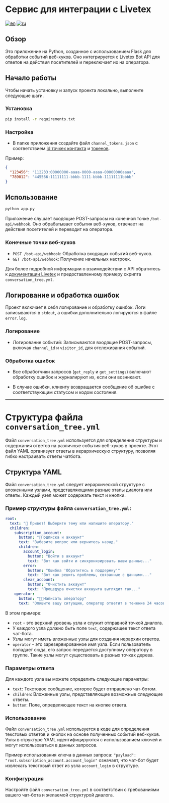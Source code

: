 # Сервис для интеграции с Livetex
[![en](https://img.shields.io/badge/lang-en-red.svg)](https://github.com/greasecake/coinkeeper/blob/master/README.md)
[![ru](https://img.shields.io/badge/lang-ru-blue.svg)](https://github.com/greasecake/coinkeeper/blob/master/README-ru.md)

## Обзор

Это приложение на Python, созданное с использованием Flask для обработки событий веб-хуков. Оно интегрируется с Livetex Bot API для ответов на действия посетителей и переключает их на оператора.

## Начало работы

Чтобы начать установку и запуск проекта локально, выполните следующие шаги.

### Установка

```bash
pip install -r requirements.txt
```

### Настройка

- В папке приложения создайте файл `channel_tokens.json` с соответствием [id точкек контакта](https://my.livetex.ru/settings/touch_points) и [токенов](https://my.livetex.ru/channels/bot).

Пример:
```json
{
  "123456": "112233:00000000-aaaa-0000-aaaa-00000000aaaa",  
  "789012": "445566:11111111-bbbb-1111-bbbb-11111111bbbb"
}
```

## Использование

```bash
python app.py
```

Приложение слушает входящие POST-запросы на конечной точке `/bot-api/webhook`. Оно обрабатывает события веб-хуков, отвечает на действия посетителей и переводит на оператора.

### Конечные точки веб-хуков

- `POST /bot-api/webhook`: Обработка входящих событий веб-хуков.
- `GET /bot-api/webhook`: Получение начальных настроек.

Для более подробной информации о взаимодействии с API обратитесь к [документации Livetex](https://support.livetex.ru/hc/ru/articles/4411890908305-Bot-API) и предоставленному примеру скрипта `conversation_tree.yml`.

## Логирование и обработка ошибок

Проект включает в себя логирование и обработку ошибок. Логи записываются в `stdout`, а ошибки дополнительно логируются в файле `error.log`.

### Логирование

- Логирование событий: Записываются входящие POST-запросы, включая `channel_id` и `visitor_id`, для отслеживания событий.

### Обработка ошибок

- Все обработчики запросов (`get_reply` и `get_settings`) включают обработку ошибок и журналируют их, если они возникают.

- В случае ошибки, клиенту возвращается сообщение об ошибке с соответствующим статусом и кодом состояния.

---

# Структура файла `conversation_tree.yml`

Файл `conversation_tree.yml` используется для определения структуры и содержания ответов на различные события веб-хуков в проекте. Этот файл YAML организует ответы в иерархическую структуру, позволяя гибко настраивать ответы чатбота.

## Структура YAML

Файл `conversation_tree.yml` следует иерархической структуре с вложенными узлами, представляющими разные этапы диалога или ответы. Каждый узел может содержать текст и кнопки.

### Пример структуры файла `conversation_tree.yml`:

```yaml
root:
  text: "👋 Привет! Выберите тему или напишите оператору."
  children:
    subscription_account:
      button: "🪪Подписка и аккаунт"
      text: "Выберите вопрос или вернитесь назад."
      children:
        account_login:
          button: "Войти в аккаунт"
          text: "Вот как войти и синхронизировать ваши данные..."
        error:
          button: "Ошибка 'Обратитесь в поддержку'"
          text: "Вот как решить проблемы, связанные с данными..."
        clear_account:
          button: "Очистить аккаунт"
          text: "Процедура очистки аккаунта выглядит так..."
    operator:
      button: "👩‍💻Написать оператору"
      text: "Опишите вашу ситуацию, оператор ответит в течение 24 часов."
```

В этом примере:

- `root` - это верхний уровень узла и служит отправной точкой диалога.
- У каждого узла должно быть поле `text`, содержащее текст ответа чат-бота.
- Узлы могут иметь вложенные узлы для создания иерархии ответов.
- `operator` - это зарезервированное имя узла. Если пользователь попадает сюда, его запрос передается доступному оператору в группе. Такие узлы могут существовать в разных точках дерева.

### Параметры ответа

Для каждого узла вы можете определить следующие параметры:

- `text`: Текстовое сообщение, которое будет отправлено чат-ботом.
- `children`: Вложенные узлы, представляющие возможные следующие ответы.
- `button`: Поле, определяющее текст на кнопке ответа.

### Использование

Файл `conversation_tree.yml` используется в коде для определения текстовых ответов и кнопок на основе полученных событий веб-хуков. Узлы в структуре YAML идентифицируются с использованием ключей и могут использоваться в данных запросов.

Пример использования ключа в данных запроса: `"payload": "root.subscription_account.account_login"` означает, что чат-бот будет извлекать текстовый ответ из узла `account_login` в структуре.

### Конфигурация

Настройте файл `conversation_tree.yml` в соответствии с требованиями вашего чат-бота и желаемой структурой диалога.